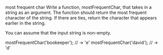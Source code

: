 most frequent char
Write a function, mostFrequentChar, that takes in a string as an argument. The function should return the most frequent character of the string. If there are ties, return the character that appears earlier in the string.

You can assume that the input string is non-empty.

mostFrequentChar('bookeeper'); // -> 'e'
mostFrequentChar('david'); // -> 'd'
